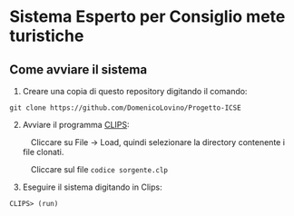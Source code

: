 # Sistema Esperto per Consiglio mete turistiche

## Come avviare il sistema
1. Creare una copia di questo repository digitando il comando:
```
git clone https://github.com/DomenicoLovino/Progetto-ICSE
```   
2. Avviare il programma [CLIPS](https://sourceforge.net/projects/clipsrules/):

   &emsp;Cliccare su File -> Load, quindi selezionare la directory contenente i file clonati.
   
   &emsp;Cliccare sul file `codice sorgente.clp`
3. Eseguire il sistema digitando in Clips:
``` 
CLIPS> (run) 
```
